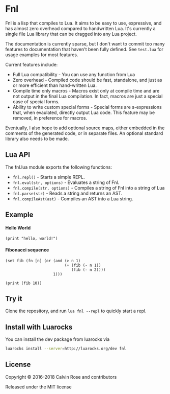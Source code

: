 # Fnl

Fnl is a lisp that compiles to Lua. It aims to be easy to use, expressive, and has almost
zero overhead compared to handwritten Lua. It's currently a single file Lua library that can
be dragged into any Lua project.

The documentation is currently sparse, but I don't want to commit too many features to documentation
that haven't been fully defined. See `test.lua` for usage examples for most features.

Current features include:

* Full Lua compatibility - You can use any function from Lua
* Zero overhead - Compiled code should be fast, standalone, and just as or more efficient than hand-written Lua.
* Compile time only macros - Macros exist only at compile time and are not output in the final Lua compilation. In fact,
  macros are just a special case of special forms.
* Ability to write custom special forms - Special forms are s-expressions that, when evaulated, directly output Lua code.    This feature may be removed, in preference for macros.

Eventually, I also hope to add optional source maps, either embedded in the comments of the generated code, or in separate files. An optional standard library also needs to be made.

## Lua API

The fnl.lua module exports the following functions:

* `fnl.repl()` - Starts a simple REPL.
* `fnl.eval(str, options)` - Evaluates a string of Fnl.
* `fnl.compile(str, options)` - Compiles a string of Fnl into a string of Lua
* `fnl.parse(str)` - Reads a string and returns an AST.
* `fnl.compileAst(ast)` - Compiles an AST into a Lua string.

## Example

#### Hello World
```
(print "hello, world!")
```

#### Fibonacci sequence
```
(set fib (fn [n] (or (and (> n 1)
                          (+ (fib (- n 1))
                             (fib (- n 2))))
                     1)))

(print (fib 10))
```

## Try it

Clone the repository, and run `lua fnl --repl` to quickly start a repl.

## Install with Luarocks

You can install the dev package from luarocks via
```sh
luarocks install --server=http://luarocks.org/dev fnl
```

## License

Copyright © 2016-2018 Calvin Rose and contributors

Released under the MIT license
